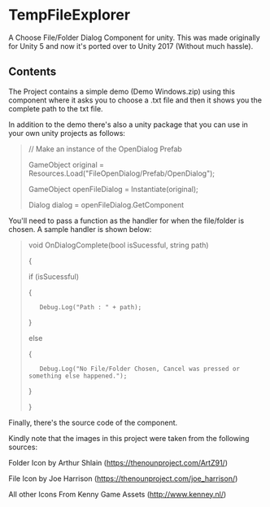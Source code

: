 # TempFileExplorer

A Choose File/Folder Dialog Component for unity. This was made originally for Unity 5 and now it's ported over to Unity 2017 (Without much hassle). 

## Contents

The Project contains a simple demo (Demo Windows.zip) using this component where it asks you to choose a .txt file and then it shows you the complete path to the txt file. 

In addition to the demo there's also a unity package that you can use in your own unity projects as follows:

>// Make an instance of the OpenDialog Prefab
>
>GameObject original = Resources.Load<GameObject>("FileOpenDialog/Prefab/OpenDialog");
>
>GameObject openFileDialog = Instantiate<GameObject>(original);
>
>Dialog dialog = openFileDialog.GetComponent<Dialog>();
>
>
>// Choose a file
>
>dialog.OpenFileDialog("Try Choosing a txt file", @"C:\StartingLocationHere", ".txt", OnDialogComplete);
>
>// Choose a folder
>
>dialog.OpenFileDialog("Try Choosing a folder", @"C:\StartingLocationHere", OnDialogComplete);

You'll need to pass a function as the handler for when the file/folder is chosen. A sample handler is shown below:

>void OnDialogComplete(bool isSucessful, string path)
>
>{
>
>    if (isSucessful)
>
>    {
>
>        Debug.Log("Path : " + path);
>
>    }
>
>    else
>
>    {
>
>        Debug.Log("No File/Folder Chosen, Cancel was pressed or something else happened.");
>
>    }
>
>}

Finally, there's the source code of the component. 


Kindly note that the images in this project were taken from the following sources:

Folder Icon by Arthur Shlain (https://thenounproject.com/ArtZ91/)

File Icon by Joe Harrison (https://thenounproject.com/joe_harrison/)

All other Icons From Kenny Game Assets (http://www.kenney.nl/) 